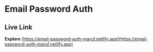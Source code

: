 # Email Password Auth

## Live Link
**Explore** [https://email-password-auth-maruf.netlify.app](https://email-password-auth-maruf.netlify.app)
